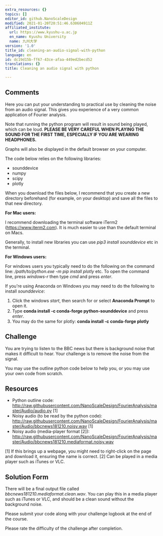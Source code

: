 ```yaml
---
extra_resources: {}
topics: []
editor_id: github.NanoScaleDesign
modified: 2021-01-20T20:51:46.630604911Z
affiliated_institute:
  url: https://www.kyushu-u.ac.jp
  en_name: Kyushu University
  name: 九州大学
version: '1.0'
title_id: cleaning-an-audio-signal-with-python
language: en
id: dc19d15b-ff67-43ce-afaa-449ed2becd52
translations: {}
title: Cleaning an audio signal with python

---
```


## Comments
Here you can put your understanding to practical use by cleaning the noise from an audio signal. This gives you experience of a very common application of Fourier analysis.

Note that running the python program will result in sound being played, which can be loud. **PLEASE BE VERY CAREFUL WHEN PLAYING THE SOUND FOR THE FIRST TIME, ESPECIALLY IF YOU ARE WEARING HEADPHONES.**

Graphs will also be displayed in the default browser on your computer.

The code below relies on the following libraries:

- sounddevice
- numpy
- scipy
- plotly

When you download the files below, I recommend that you create a new directory beforehand (for example, on your desktop) and save all the files to that new directory.

**For Mac users:**

I recommend downloading the terminal software iTerm2 (https://www.iterm2.com). It is much easier to use than the default terminal on Macs.

Generally, to install new libraries you can use *pip3 install sounddevice* etc in the terminal.

**For Windows users:**

For windows users you typically need to do the following on the command line:
*/path/to/python.exe -m pip install plotly*
etc. To open the command line, press *windows-r* then type *cmd* and press *enter*.

If you're using Anaconda on Windows you may need to do the following to install _sounddevice_:

1. Click the windows _start_, then search for or select **Anaconda Prompt** to open it.
1. Type **conda install -c conda-forge python-sounddevice** and press _enter_.
1. You may do the same for plotly: **conda install -c conda-forge plotly**


## Challenge
You are trying to listen to the BBC news but there is background noise that makes it difficult to hear. Your challenge is to remove the noise from the signal.

You may use the outline python code below to help you, or you may use your own code from scratch.

## Resources
- Python outline code: http://raw.githubusercontent.com/NanoScaleDesign/FourierAnalysis/master/Audio/audio.py [1]
- Noisy audio (to be read by the python code): http://raw.githubusercontent.com/NanoScaleDesign/FourierAnalysis/master/Audio/bbcnews181210.noisy.wav [1]
- Noisy audio (media-player format [2]): http://raw.githubusercontent.com/NanoScaleDesign/FourierAnalysis/master/Audio/bbcnews181210.mediaformat.noisy.wav

[1] If this brings up a webpage, you might need to right-click on the page and download it, ensuring the name is correct.
[2] Can be played in a media player such as iTunes or VLC.


## Solution Form
There will be a final output file called *bbcnews181210.mediaformat.clean.wav*.
You can play this in a media player such as iTunes or VLC, and should be a clean sound without the background noise.

Please submit your code along with your challenge logbook at the end of the course.

Please rate the difficulty of the challenge after completion.